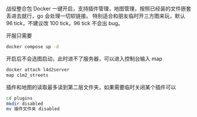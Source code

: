 战役整合包 Docker 一键开启，支持插件管理，地图管理，按照已经装的文件嵌套丢进去就行，go 会处理一切软链接。
特别适合和朋友临时开三方图来玩，默认 96 tick，不建议改 100 tick，96 tick 不会出 bug。

开服只需要
``` bash
docker compose up -d
```

开启后不会选图启动，此时进不了服务器，可以进入控制台输入 map
``` bash
docker attach l4d2server
map c1m2_streets
```

插件和地图的读取最多读到第二层文件夹，如果需要临时关闭某个插件可以
``` bash
cd plugins
mkdir disabled
mv 插件文件夹 disabled
```

